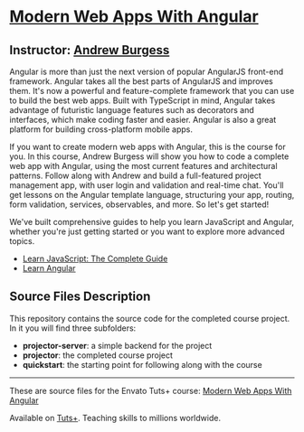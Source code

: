 # [Modern Web Apps With Angular][published url]
## Instructor: [Andrew Burgess][instructor url]


Angular is more than just the next version of popular AngularJS front-end framework. Angular takes all the best parts of AngularJS and improves them. It's now a powerful and feature-complete framework that you can use to build the best web apps. Built with TypeScript in mind, Angular takes advantage of futuristic language features such as decorators and interfaces, which make coding faster and easier. Angular is also a great platform for building cross-platform mobile apps.

If you want to create modern web apps with Angular, this is the course for you. In this course, Andrew Burgess will show you how to code a complete web app with Angular, using the most current features and architectural patterns. Follow along with Andrew and build a full-featured project management app, with user login and validation and real-time chat. You'll get lessons on the Angular template language, structuring your app, routing, form validation, services, observables, and more. So let's get started!

We've built comprehensive guides to help you learn JavaScript and Angular, whether you're just getting started or you want to explore more advanced topics.

- [Learn JavaScript: The Complete Guide](https://code.tutsplus.com/series/learn-javascript-the-complete-guide--cms-1112)
- [Learn Angular](https://code.tutsplus.com/series/learn-angular--cms-1135)


## Source Files Description


This repository contains the source code for the completed course project. In it you will find three subfolders:

 - **projector-server**: a simple backend for the project
 - **projector**: the completed course project
 - **quickstart**: the starting point for following along with the course
 
------

These are source files for the Envato Tuts+ course: [Modern Web Apps With Angular][published url]

Available on [Tuts+](https://tutsplus.com). Teaching skills to millions worldwide.

[published url]: https://code.tutsplus.com/courses/modern-web-apps-with-angular-2
[instructor url]: https://tutsplus.com/authors/andrew-burgess
